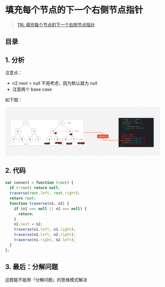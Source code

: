 
# 填充每个节点的下一个右侧节点指针


> [116. 填充每个节点的下一个右侧节点指针](https://leetcode.cn/problems/populating-next-right-pointers-in-each-node/)


## 目录
<!-- toc -->
 ## 1. 分析 

注意点：
- n2.next = null 不用考虑，因为默认就为 null
- 注意两个 base case

如下图：

![图片&文件](./files/20250107-3.png)

## 2. 代码

```javascript hl:2,6
var connect = function (root) {
  if (!root) return null;
  traverse(root.left, root.right);
  return root;
  function traverse(n1, n2) {
    if (n1 === null || n2 === null) {
      return;
    }
    n1.next = n2;
    traverse(n1.left, n1.right);
    traverse(n2.left, n2.right);
    traverse(n1.right, n2.left);
  }
};
```

## 3. 最后：分解问题

这题能不能用「分解问题」的思维模式解决